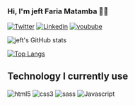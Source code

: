 ### Hi, I'm jeft Faria Matamba 👋🏾
[![Twitter](https://img.shields.io/badge/Twitter-1DA1F2?style=for-the-badge&logo=twitter&logoColor=white)](https://twitter.com/jeft971)
[![Linkedin](https://img.shields.io/badge/LinkedIn-0077B5?style=for-the-badge&logo=linkedin&logoColor=white)](https://www.linkedin.com/in/jefte-matamba-b57484151/)
[![youbube](https://img.shields.io/badge/YouTube-FF0000?style=for-the-badge&logo=youtube&logoColor=white)](https://www.youtube.com/channel/UCtcL3tfdVB_5obF8e2SemVg)

![jeft's GitHub stats](https://github-readme-stats.vercel.app/api?username=jeft97&show_icons=true&theme=radical)

[![Top Langs](https://github-readme-stats.vercel.app/api/top-langs/?username=jeft97&layout=compact)](https://github.com/anuraghazra/github-readme-stats)

## Technology I currently use
<div style="display: inline_block">
    <img align="center" alt="html5" src="https://img.shields.io/badge/HTML5-E34F26?style=for-the-badge&logo=html5&logoColor=white">
    <img align="center" alt="css3" src="https://img.shields.io/badge/CSS3-1572B6?style=for-the-badge&logo=css3&logoColor=white">
    <img align="center" alt="sass" src="https://img.shields.io/badge/Sass-CC6699?style=for-the-badge&logo=sass&logoColor=white">
    <img align="center" alt="Javascript" src="https://img.shields.io/badge/JavaScript-F7DF1E?style=for-the-badge&logo=javascript&logoColor=black">
</div>

